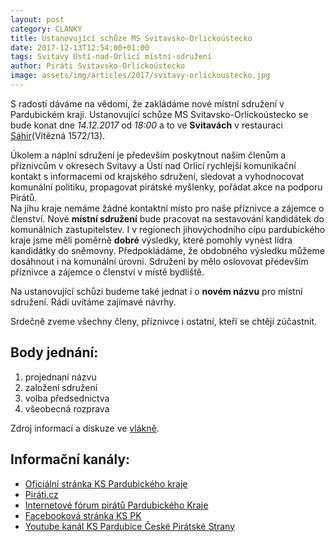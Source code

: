 ```yaml
---
layout: post
category: CLANKY
title: Ustanovující schůze MS Svitavsko-Orlickoústecko
date: 2017-12-13T12:54:00+01:00  
tags: Svitavy Ústí-nad-Orlicí místní-sdružení
author: Piráti Svitavsko-Orlickoústecko
image: assets/img/articles/2017/svitavy-orlickoustecko.jpg
---
```


S radostí dáváme na vědomí, že zakládáme nové místní sdružení v Pardubickém kraji.
Ustanovující schůze MS Svitavsko-Orlickoústecko se bude konat dne _14.12.2017_ od _18:00_ a to ve **Svitavách** v restauraci [Sáhir][6](Vítězná 1572/13).

Úkolem a náplní sdružení je především poskytnout našim členům a příznivcům v okresech Svitavy a Ústí nad Orlicí rychlejší komunikační kontakt s informacemi od krajského sdružení, 
sledovat a vyhodnocovat komunální politiku, propagovat pirátské  myšlenky, pořádat akce na podporu Pirátů.  
Na jihu kraje nemáme žádné kontaktní místo pro naše příznivce a zájemce o členství. Nové **místní sdružení** bude pracovat na sestavování kandidátek do komunálních zastupitelstev. 
I v regionech jihovýchodního cípu pardubického kraje jsme měli poměrně **dobré** výsledky, které pomohly vynést lídra kandidátky do sněmovny. 
Předpokládáme, že obdobného výsledku můžeme dosáhnout i na komunální úrovni. Sdružení by mělo oslovovat především příznivce a zájemce o členství v místě bydliště.  

Na ustanovující schůzi budeme také jednat i o **novém názvu** pro místní sdružení. Rádi uvítáme zajímavé návrhy.  

Srdečně zveme všechny členy, příznivce i ostatní, kteří se chtějí zúčastnit.

Body jednání:
-------------
1. projednaní názvu
2. založení sdružení
3. volba předsednictva
4. všeobecná rozprava

Zdroj informací a diskuze ve [vlákně][7].


Informační kanály:
------------------
* [Oficiální stránka KS Pardubického kraje][1]
* [Piráti.cz][2]
* [Internetové fórum pirátů Pardubického Kraje][3]
* [Facebooková stránka KS PK][4]
* [Youtube kanál KS Pardubice České Pirátské Strany][5]

[1]: https://pardubicky.pirati.cz/
[2]: https://www.pirati.cz
[3]: https://forum.pirati.cz/pardubicky-kraj-f85/
[4]: https://www.facebook.com/pages/Pir%C3%A1ti-Pardubick%C3%BD-kraj/161396423900274?ref=ts&fref=ts
[5]: https://www.youtube.com/channel/UC_DPWuE5dPRXl7blykCKmmg 
[6]: https://en.mapy.cz/zakladni?x=16.4678287&y=49.7615877&z=17&source=firm&id=2025931
[7]: https://forum.pirati.cz/pardubicky-kraj-f85/ustanovujici-schuze-ms-pro-svitavsko-a-ustecko-orlicko-t38641-10.html
